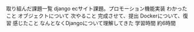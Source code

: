 取り組んだ課題一覧
django ecサイト課題。プロモーション機能実装
わかったこと
オブジェクトについて
次やること
完成させて、提出
Dockerについて、復習
感じたこと
なんとなくDjangoについて理解してきた
学習時間
約6時間
